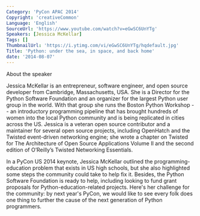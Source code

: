 ```yaml
---
Category: 'PyCon APAC 2014'
Copyright: 'creativeCommon'
Language: 'English'
SourceUrl: 'https://www.youtube.com/watch?v=eGwSC6UnYTg'
Speakers: [Jessica McKellar]
Tags: []
ThumbnailUrl: 'https://i.ytimg.com/vi/eGwSC6UnYTg/hqdefault.jpg'
Title: 'Python: under the sea, in space, and back home'
date: '2014-08-07'
---
```

About the speaker

Jessica McKellar is an entrepreneur, software engineer, and open source developer from Cambridge, Massachusetts, USA. She is a Director for the Python Software Foundation and an organizer for the largest Python user group in the world. With that group she runs the Boston Python Workshop -- an introductory programming pipeline that has brought hundreds of women into the local Python community and is being replicated in cities across the US. Jessica is a veteran open source contributor and a maintainer for several open source projects, including OpenHatch and the Twisted event-driven networking engine; she wrote a chapter on Twisted for The Architecture of Open Source Applications Volume II and the second edition of O’Reilly’s Twisted Networking Essentials.

In a PyCon US 2014 keynote, Jessica McKellar outlined the programming-education problem that exists in US high schools, but she also highlighted some steps the community could take to help fix it. Besides, the Python Software Foundation is ready to help, including looking to fund grant proposals for Python-education-related projects. Here's her challenge for the community: by next year's PyCon, we would like to see every folk does one thing to further the cause of the next generation of Python programmers.